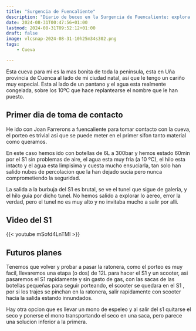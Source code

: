 ```yaml
---
title: "Surgencia de Fuencaliente"
description: "Diario de buceo en la Surgencia de Fuencaliente: explora la cueva más bonita de España. Detalla la inmersión en el S1, sus retos y futuros planes de expedición." # <--- Pega aquí la descripción
date: 2024-08-31T00:47:56+01:00
lastmod: 2024-08-31T09:52:12+01:00
draft: false
image: vlcsnap-2024-08-31-10h25m34s302.png
tags:
    - Cueva

---
```


Esta cueva para mi es la mas bonita de toda la peninsula, esta en Uña provincia de Cuenca al lado de mi ciudad natal, asi que le tengo un cariño muy especial. Esta al lado de un pantano y el agua esta realmente congelada, sobre los 10ºC que hace replantearse el nombre que le han puesto.


## Primer dia de toma de contacto

He ido con Joan Farrerons a fuencaliente para tomar contacto con la cueva, el porteo es trivial asi que se puede meter en el primer sifon tanto material como queramos.

En este caso hemos ido con botellas de 6L a 300bar y hemos estado 60min por el S1 sin problemas de aire, el agua esta muy fria (a 10 ºC), el hilo esta intacto y el agua esta limpisima y cuesta mucho ensuciarla, tan solo han salido nubes de percolacion que la han dejado sucia pero nunca comprometiendo la seguridad.

La salida a la burbuja del S1 es brutal, se ve el tunel que sigue de galeria, y el hilo guia por dicho tunel. No hemos salido a explorar lo aereo, error la verdad, pero el tunel no es muy alto y no invitaba mucho a salir por alli.

## Video del S1

{{< youtube mSofd4LnTMI >}}


## Futuros planes

Tenemos que volver y probar a pasar la ratonera, como el porteo es muy facil, llevaremos una etapa (o dos) de 12L para hacer el S1 y un scooter, asi pasaremos el S1 rapidamente y sin gasto de gas, con las sacas de las botellas pequeñas para seguir porteando, el scooter se quedara en el S1 , por si los trajes se pinchan en la ratonera, salir rapidamente con scooter hacia la salida estando innundados.

Hay otra opcion que es llevar un mono de espeleo y al salir del s1 quitarse el seco y ponerse el mono transportando el seco en una saca, pero parece una solucion inferior a la primera.